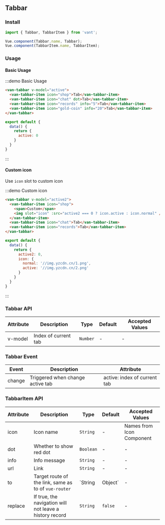 ## Tabbar

<script>
export default {
  data() {
    return {
      active: 0,
      active2: 0,
      icon: {
        normal: 'https://img.yzcdn.cn/public_files/2017/10/13/c547715be149dd3faa817e4a948b40c4.png',
        active: 'https://img.yzcdn.cn/public_files/2017/10/13/793c77793db8641c4c325b7f25bf130d.png'
      }
    }
  }
}
</script>

### Install
``` javascript
import { Tabbar, TabbarItem } from 'vant';

Vue.component(Tabbar.name, Tabbar);
Vue.component(TabbarItem.name, TabbarItem);
```

### Usage

#### Basic Usage

:::demo Basic Usage
```html
<van-tabbar v-model="active">
  <van-tabbar-item icon="shop">Tab</van-tabbar-item>
  <van-tabbar-item icon="chat" dot>Tab</van-tabbar-item>
  <van-tabbar-item icon="records" info="5">Tab</van-tabbar-item>
  <van-tabbar-item icon="gold-coin" info="20">Tab</van-tabbar-item>
</van-tabbar>
```

```javascript
export default {
  data() {
    return {
      active: 0
    }
  }
}
```
:::

#### Custom icon
Use `icon` slot to custom icon

:::demo Custom icon
```html
<van-tabbar v-model="active2">
  <van-tabbar-item icon="shop">
    <span>Custom</span>
    <img slot="icon" :src="active2 === 0 ? icon.active : icon.normal" />
  </van-tabbar-item>
  <van-tabbar-item icon="chat">Tab</van-tabbar-item>
  <van-tabbar-item icon="records">Tab</van-tabbar-item>
</van-tabbar>
```

```javascript
export default {
  data() {
    return {
      active2: 0,
      icon: {
        normal: '//img.yzcdn.cn/1.png',
        active: '//img.yzcdn.cn/2.png'
      }
    }
  }
}
```
:::

### Tabbar API

| Attribute | Description | Type | Default | Accepted Values |
|-----------|-----------|-----------|-------------|-------------|
| v-model | Index of current tab | `Number` | - | - |

### Tabbar Event

| Event | Description | Attribute |
|-----------|-----------|-----------|
| change | Triggered when change active tab | active: index of current tab |

### TabbarItem API

| Attribute | Description | Type | Default | Accepted Values |
|-----------|-----------|-----------|-------------|-------------|
| icon | Icon name | `String` | - | Names from Icon Component |
| dot | Whether to show red dot | `Boolean` | - | - |
| info | Info message | `String` | - | - |
| url | Link | `String` | - | - |
| to | Target route of the link, same as to of `vue-router` | `String | Object` | - | - |
| replace | If true, the navigation will not leave a history record | `String` | `false` | - |
